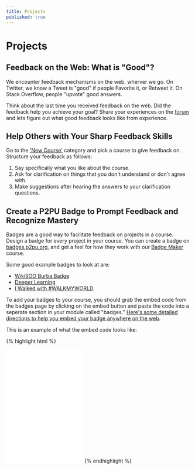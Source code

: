 ```yaml
---
title: Projects
published: true
---
```


# Projects

## Feedback on the Web: What is "Good"?

We encounter feedback mechanisms on the web, wherver we go. On Twitter, we know a Tweet is "good" if people Favorite it, or Retweet it. On Stack Overflow, people "upvote" good answers. 

Think about the last time you received feedback on the web. Did the feedback help you achieve your goal? Share your experiences on the [forum](http://community.p2pu.org/t/what-is-good-feedback/1292) and lets figure out what good feedback looks like from experience.

## Help Others with Your Sharp Feedback Skills

Go to the ['New Course'](http://community.p2pu.org/c/new-courses) category and pick a course to give feedback on. Structure your feedback as follows: 

1. Say specifically what you like about the course.
2. Ask for clarification on things that you don't understand or don't agree with.
3. Make suggestions after hearing the answers to your clarification questions.

## Create a P2PU Badge to Prompt Feedback and Recognize Mastery

Badges are a good way to facilitate feedback on projects in a course. Design a badge for every project in your course. You can create a badge on [badges.p2pu.org](https://badges.p2pu.org), and get a feel for how they work with our [Badge Maker](https://p2pu.org/en/courses/653/p2pu-badge-maker/) course.

Some good example badges to look at are: 

- [WikiSOO Burba Badge](http://badges.p2pu.org/en/badge/view/22/)
- [Deeper Learning](http://badges.p2pu.org/en/badge/view/323/)
- [I Walked with #WALKMYWORLD](http://badges.p2pu.org/en/badge/view/347/).

To add your badges to your course, you should grab the embed code from the badges page by clicking on the embed button and paste the code into a seperate section in your module called "badges." [Here's some detailed directions to help you embed your badge anywhere on the web](http://info.p2pu.org/2013/07/16/announcing-new-ways-to-use-badges-p2pu/).

This is an example of what the embed code looks like:

{% highlight html %}
<iframe id="badge_embed" type="text/html" frameborder="0" height="310" width="210" src="//badges.p2pu.org/en/badge/view/3/embedded/?rendering=normal"></iframe>
{% endhighlight %}